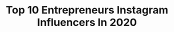 ---
title: Top 10 Entrepreneurs Instagram Influencers In 2020
description: >-
  Find top entrepreneurs Instagram influencers in 2020. Most popular hashtags: #love #blogger #coronavirus #chef.
platform: Instagram
profiles:
  - username: "je1bc"
    fullname: >-
      Jeremiah Emmanuel BEM
    location: "United Kingdom"
    followers: 8888
    engagement: 1580
    commentsToLikes: 0.041701
    id: ck8sxikr8hj4b0j784st04jwq
    verified: true
    hashtags: "#lfwm, #dian, #lightwork, #unlockyourpassion"
  - username: "simrankhannaofficial"
    fullname: >-
      Simran Khanna
    location: "United States"
    followers: 45791
    engagement: 524
    commentsToLikes: 0.022641
    id: ck5q0desl5ghy0i11q5vhnkcw
    verified: false
    hashtags: "#pinkmoon, #lifeisprecious, #selflove, #shootlife"
  - username: "lavinia_biagiotti"
    fullname: >-
      Lavinia Biagiotti
    location: "Italy"
    followers: 24000
    engagement: 390
    commentsToLikes: 0.057876
    id: ck6tmv5o78lcx0j718hafum2n
    verified: false
    hashtags: "#repost, #tilli, #newseason, #gattopardo"
  - username: "lamise_taha"
    fullname: >-
      لميس💎
    location: ""
    followers: 21896
    engagement: 957
    commentsToLikes: 0.014282
    id: ck0w614yi6esj0i19nyshtm52
    verified: false
    hashtags: "#love, #quarantinelife, #prettycities, #houses"
  - username: "mrmerlano"
    fullname: >-
      Antonio Merlano
    location: "Colombia"
    followers: 64763
    engagement: 281
    commentsToLikes: 0.085293
    id: ck5hoizftpnhv0i117jwy4fpg
    verified: true
    hashtags: "#bromas, #vintage, #sugar, #mexico"
  - username: "drcarolineiscovitz"
    fullname: >-
      Female Entrepreneur Coach
    location: "United States"
    followers: 7135
    engagement: 2588
    commentsToLikes: 0.211539
    id: ck0vvgtyep2ta0i19ikt8sfrw
    verified: false
    hashtags: ""
  - username: "itsbiaaaa"
    fullname: >-
      Bianca👸🏼
    location: "France"
    followers: 19013
    engagement: 1384
    commentsToLikes: 0.578439
    id: ckap9zichu4b60i789ovguq0r
    verified: false
    hashtags: "#ingrijire, #ootd, #asos, #makeupgiveaway"
  - username: "beautiful_jasminemarie"
    fullname: >-
      Jasmine Marie BSN, RN
    location: "United States"
    followers: 21026
    engagement: 1169
    commentsToLikes: 0.065206
    id: ckap5hg7jbp6c0i78ezp6qut3
    verified: false
    hashtags: "#pandemic, #prettypractice, #shecandoboth, #squadgoals"
  - username: "yahina25"
    fullname: >-
      Yahina
    location: "United States"
    followers: 37618
    engagement: 1142
    commentsToLikes: 0.266698
    id: ck5q9rhmncm4f0i11mdwtgusr
    verified: false
    hashtags: "#fearless, #nycstudio, #birthdaygirl, #princessluna"
  - username: "kikeprida"
    fullname: >-
      Kike Prida
    location: "Mexico"
    followers: 185441
    engagement: 885
    commentsToLikes: 0.076604
    id: ck5zv8mlz3rsm0i14uyl7ydrg
    verified: false
    hashtags: "#r8, #blackproject, #lomejorestallegando, #r8vsr8"
---